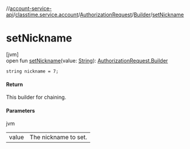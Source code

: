 //[account-service-api](../../../../index.md)/[classtime.service.account](../../index.md)/[AuthorizationRequest](../index.md)/[Builder](index.md)/[setNickname](set-nickname.md)

# setNickname

[jvm]\
open fun [setNickname](set-nickname.md)(value: [String](https://docs.oracle.com/javase/8/docs/api/java/lang/String.html)): [AuthorizationRequest.Builder](index.md)

`string nickname = 7;`

#### Return

This builder for chaining.

#### Parameters

jvm

| | |
|---|---|
| value | The nickname to set. |
